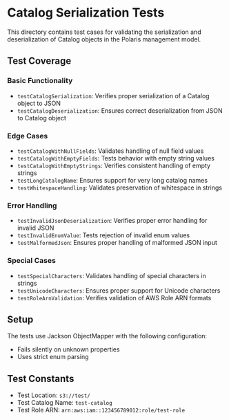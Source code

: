 # Catalog Serialization Tests

This directory contains test cases for validating the serialization and deserialization of Catalog objects in the Polaris management model.

## Test Coverage

### Basic Functionality
- `testCatalogSerialization`: Verifies proper serialization of a Catalog object to JSON
- `testCatalogDeserialization`: Ensures correct deserialization from JSON to Catalog object

### Edge Cases
- `testCatalogWithNullFields`: Validates handling of null field values
- `testCatalogWithEmptyFields`: Tests behavior with empty string values
- `testCatalogWithEmptyStrings`: Verifies consistent handling of empty strings
- `testLongCatalogName`: Ensures support for very long catalog names
- `testWhitespaceHandling`: Validates preservation of whitespace in strings

### Error Handling
- `testInvalidJsonDeserialization`: Verifies proper error handling for invalid JSON
- `testInvalidEnumValue`: Tests rejection of invalid enum values
- `testMalformedJson`: Ensures proper handling of malformed JSON input

### Special Cases
- `testSpecialCharacters`: Validates handling of special characters in strings
- `testUnicodeCharacters`: Ensures proper support for Unicode characters
- `testRoleArnValidation`: Verifies validation of AWS Role ARN formats

## Setup

The tests use Jackson ObjectMapper with the following configuration:
- Fails silently on unknown properties
- Uses strict enum parsing

## Test Constants
- Test Location: `s3://test/`
- Test Catalog Name: `test-catalog`
- Test Role ARN: `arn:aws:iam::123456789012:role/test-role`
